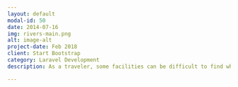 ```yaml
---
layout: default
modal-id: 50
date: 2014-07-16
img: rivers-main.png
alt: image-alt
project-date: Feb 2018
client: Start Bootstrap
category: Laravel Development
description: As a traveler, some facilities can be difficult to find when having to search online in new languages. For this reason, I built this Laravel-based location search website to allow me to find laundromats and public services on the move. Written with TDD in mind, I built the locations and search options as well as imported scraping scripts to allow me to upload maps from multiple other websites.

---
```


